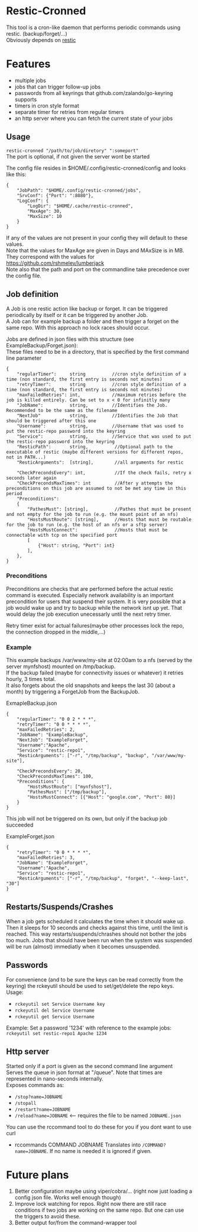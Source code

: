 Restic-Cronned
==============
This tool is a cron-like daemon that performs periodic commands using restic. (backup/forget/...)  
Obviously depends on [restic](https://github.com/restic/restic)
# Features #
* multiple jobs
* jobs that can trigger follow-up jobs
* passwords from all keyrings that github.com/zalando/go-keyring supports
* timers in cron style format
* separate timer for retries from regular timers
* an http server where you can fetch the current state of your jobs

## Usage ##
`restic-cronned "/path/to/job/diretory" ":someport"`  
The port is optional, if not given the server wont be started
  
The config file resides in $HOME/.config/restic-cronned/config and looks like this:
```
{
    "JobPath": "$HOME/.config/restic-cronned/jobs",
    "SrvConf": {"Port": ":8080"},
    "LogConf": {
        "LogDir": "$HOME/.cache/restic-cronned",
        "MaxAge": 30,
        "MaxSize": 10
    }
}
```
If any of the values are not present in your config they will default to these values.  
Note that the values for MaxAge are given in Days and MAxSize is in MB. They correspond with the values for https://github.com/rshmelev/lumberjack  
Note also that the path and port on the commandline take precedence over the config file.  


## Job definition ##
A Job is one restic action like backup or forget. It can be triggered periodically by itself or it can be triggered by another Job.  
A Job can for example backup a folder and then trigger a forget on the same repo. With this approach no lock races should occur.

Jobs are defined in json files with this structure (see ExampleBackup/Forget.json):  
These files need to be in a directory, that is specified by the first command line parameter
```
{
    "regularTimer":     string          //cron style definition of a time (non standard, the first entry is seconds not minutes)
    "retryTimer":       string          //cron style definition of a time (non standard, the first entry is seconds not minutes)          
    "maxFailedRetries": int,            //maximum retries before the job is killed entirely. Can be set to x < 0 for infinitly many  
    "JobName":          string,         //Identifies the Job. Recommended to be the same as the filename
    "NextJob"           string,         //Identifies the Job that should be triggered after this one
    "Username":         string,         //Username that was used to put the restic-repo password into the keyring
    "Service":          string,         //Service that was used to put the restic-repo password into the keyring
    "ResticPath":       string,          //Optional path to the executable of restic (maybe different versions for different repos, not in PATH...)
    "ResticArguments":  [string],        //all arguments for restic

    "CheckPrecondsEvery": int,           //If the check fails, retry x seconds later again
    "CheckPrecondsMaxTimes": int         //After y attempts the preconditions on this job are assumed to not be met any time in this period
    "Preconditions":
    {
        "PathesMust": [string],          //Pathes that must be present and not empty for the job to run (e.g. the mount point of an nfs)
        "HostsMustRoute": [string],      //Hosts that must be routable for the job to run (e.g. the host of an nfs or a sftp server)
        "HostsMustConnect":              //Hosts that must be connectable with tcp on the specified port
        [
            {"Host": string, "Port": int}
        ],
    },   
}
```

### Preconditions ###
Preconditions are checks that are performed before the actual restic command is executed. Especially network availability is an important precondition for users that suspend their system. It is very possible that a job would wake up and try to backup while the network isnt up yet. That would delay the 
job execution unecessarly until the next retry timer.

Retry timer exist for actual failures(maybe other processes lock the repo, the connection dropped in the middle,...)

### Example ###
This example backups /var/www/my-site at 02:00am to a nfs (served by the server mynfshost) mounted on /tmp/backup.  
If the backup failed (maybe for connectivity issues or whatever) it retries hourly, 3 times total.  
It also forgets about the old snapshots and keeps the last 30 (about a month) by triggering a ForgetJob from the BackupJob.  

ExmapleBackup.json
```
{
    "regularTimer": "0 0 2 * * *",
    "retryTimer": "0 0 * * * *",
    "maxFailedRetries": 2,
    "JobName": "ExampleBackup",
    "NextJob": "ExampleForget",
    "Username":"Apache",
    "Service": "restic-repo1",
    "ResticArguments": ["-r", "/tmp/backup", "backup", "/var/www/my-site"],

    "CheckPrecondsEvery": 20,
    "CheckPrecondsMaxTimes": 100,
    "Preconditions": {
        "HostsMustRoute": ["mynfshost"],
        "PathesMust": ["/tmp/backup"],
        "HostsMustConnect": [{"Host": "google.com", "Port": 80}]
    }
}
```
  
This job will not be triggered on its own, but only if the backup job succeeded
  
ExampleForget.json
```
{
    "retryTimer": "0 0 * * * *",
    "maxFailedRetries": 3,
    "JobName": "ExampleForget",
    "Username":"Apache",
    "Service": "restic-repo1",
    "ResticArguments": ["-r", "/tmp/backup", "forget", "--keep-last", "30"]
}
```

## Restarts/Suspends/Crashes ##
When a job gets scheduled it calculates the time when it should wake up. Then it sleeps for 10 seconds and checks against this time, until the limit is reached. This way restarts/suspends/chrashes should not bother the jobs too much. Jobs that should have been run when the system was suspended will be run (almost) immediatly when it becomes unsuspended.

## Passwords ##
For convenience (and to be sure the keys can be read correctly from the keyring) the rckeyutil should be used to set/get/delete the repo keys.  
Usage:
* `rckeyutil set Service Username key`
* `rckeyutil del Service Username`
* `rckeyutil get Service Username`

Example: Set a password '1234' with reference to the example jobs: `rckeyutil set restic-repo1 Apache 1234`

## Http server ##
Started only if a port is given as the second command line argument  
Serves the queue in json format at "/queue". Note that times are represented in nano-seconds internally.  
Exposes commands as:  
* `/stop?name=JOBNAME`
* `/stopall`
* `/restart?name=JOBNAME`
* `/reload?name=JOBNAME` <-- requires the file to be named `JOBNAME.json`

You can use the rccommand tool to do these for you if you dont want to use curl
* rccommands COMMAND JOBNAME
Translates into ```/COMMAND?name=JOBNAME```. If no name is needed it is ignored if given. 

# Future plans #
1. Better configuration maybe using viper/cobra/... (right now just loading a config json file. Works well enough though)
2. Improve lock watching for repos. Right now there are still race conditions if two jobs are working on the same repo. But one can use the triggers to avoid these.
3. Better output for/from the command-wrapper tool


